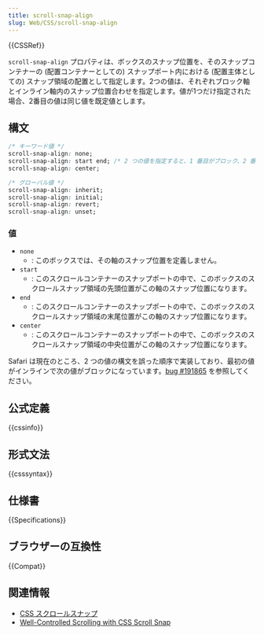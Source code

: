 ```yaml
---
title: scroll-snap-align
slug: Web/CSS/scroll-snap-align
---
```

{{CSSRef}}

`scroll-snap-align` プロパティは、ボックスのスナップ位置を、そのスナップコンテナーの (配置コンテナーとしての) スナップポート内における (配置主体としての) スナップ領域の配置として指定します。2つの値は、それぞれブロック軸とインライン軸内のスナップ位置合わせを指定します。値が1つだけ指定された場合、2番目の値は同じ値を既定値とします。

## 構文

```css
/* キーワード値 */
scroll-snap-align: none;
scroll-snap-align: start end; /* 2 つの値を指定すると、1 番目がブロック、2 番目がインラインとなる */
scroll-snap-align: center;

/* グローバル値 */
scroll-snap-align: inherit;
scroll-snap-align: initial;
scroll-snap-align: revert;
scroll-snap-align: unset;
```

### 値

- `none`
  - : このボックスでは、その軸のスナップ位置を定義しません。
- `start`
  - : このスクロールコンテナーのスナップポートの中で、このボックスのスクロールスナップ領域の先頭位置がこの軸のスナップ位置になります。
- `end`
  - : このスクロールコンテナーのスナップポートの中で、このボックスのスクロールスナップ領域の末尾位置がこの軸のスナップ位置になります。
- `center`
  - : このスクロールコンテナーのスナップポートの中で、このボックスのスクロールスナップ領域の中央位置がこの軸のスナップ位置になります。

Safari は現在のところ、2 つの値の構文を誤った順序で実装しており、最初の値がインラインで次の値がブロックになっています。[bug #191865](https://bugs.webkit.org/show_bug.cgi?id=191865) を参照してください。

## 公式定義

{{cssinfo}}

## 形式文法

{{csssyntax}}

## 仕様書

{{Specifications}}

## ブラウザーの互換性

{{Compat}}

## 関連情報

- [CSS スクロールスナップ](/ja/docs/Web/CSS/CSS_Scroll_Snap)
- [Well-Controlled Scrolling with CSS Scroll Snap](https://web.dev/css-scroll-snap/)
